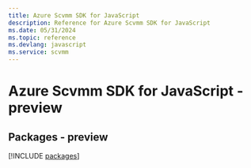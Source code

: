 ```yaml
---
title: Azure Scvmm SDK for JavaScript
description: Reference for Azure Scvmm SDK for JavaScript
ms.date: 05/31/2024
ms.topic: reference
ms.devlang: javascript
ms.service: scvmm
---
```

# Azure Scvmm SDK for JavaScript - preview
## Packages - preview
[!INCLUDE [packages](scvmm-index.md)]